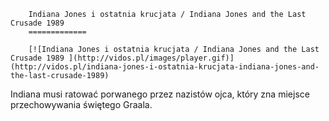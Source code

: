 
        Indiana Jones i ostatnia krucjata / Indiana Jones and the Last Crusade 1989 
        =============
        
        [![Indiana Jones i ostatnia krucjata / Indiana Jones and the Last Crusade 1989 ](http://vidos.pl/images/player.gif)](http://vidos.pl/indiana-jones-i-ostatnia-krucjata-indiana-jones-and-the-last-crusade-1989)
        
        
 Indiana musi ratować porwanego przez nazistów ojca, który zna miejsce przechowywania świętego Graala.
    